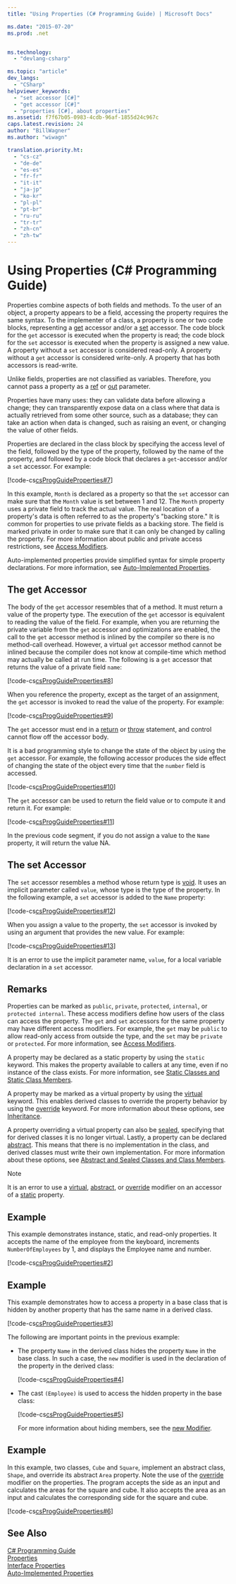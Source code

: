 ```yaml
---
title: "Using Properties (C# Programming Guide) | Microsoft Docs"

ms.date: "2015-07-20"
ms.prod: .net


ms.technology: 
  - "devlang-csharp"

ms.topic: "article"
dev_langs: 
  - "CSharp"
helpviewer_keywords: 
  - "set accessor [C#]"
  - "get accessor [C#]"
  - "properties [C#], about properties"
ms.assetid: f7f67b05-0983-4cdb-96af-1855d24c967c
caps.latest.revision: 24
author: "BillWagner"
ms.author: "wiwagn"

translation.priority.ht: 
  - "cs-cz"
  - "de-de"
  - "es-es"
  - "fr-fr"
  - "it-it"
  - "ja-jp"
  - "ko-kr"
  - "pl-pl"
  - "pt-br"
  - "ru-ru"
  - "tr-tr"
  - "zh-cn"
  - "zh-tw"
---
```

# Using Properties (C# Programming Guide)
Properties combine aspects of both fields and methods. To the user of an object, a property appears to be a field, accessing the property requires the same syntax. To the implementer of a class, a property is one or two code blocks, representing a [get](../../../csharp/language-reference/keywords/get.md) accessor and/or a [set](../../../csharp/language-reference/keywords/set.md) accessor. The code block for the `get` accessor is executed when the property is read; the code block for the `set` accessor is executed when the property is assigned a new value. A property without a `set` accessor is considered read-only. A property without a `get` accessor is considered write-only. A property that has both accessors is read-write.  
  
 Unlike fields, properties are not classified as variables. Therefore, you cannot pass a property as a [ref](../../../csharp/language-reference/keywords/ref.md) or [out](../../../csharp/language-reference/keywords/out.md) parameter.  
  
 Properties have many uses: they can validate data before allowing a change; they can transparently expose data on a class where that data is actually retrieved from some other source, such as a database; they can take an action when data is changed, such as raising an event, or changing the value of other fields.  
  
 Properties are declared in the class block by specifying the access level of the field, followed by the type of the property, followed by the name of the property, and followed by a code block that declares a `get`-accessor and/or a `set` accessor. For example:  
  
 [!code-cs[csProgGuideProperties#7](../../../csharp/programming-guide/classes-and-structs/codesnippet/CSharp/using-properties_1.cs)]  
  
 In this example, `Month` is declared as a property so that the `set` accessor can make sure that the `Month` value is set between 1 and 12. The `Month` property uses a private field to track the actual value. The real location of a property's data is often referred to as the property's "backing store." It is common for properties to use private fields as a backing store. The field is marked private in order to make sure that it can only be changed by calling the property. For more information about public and private access restrictions, see [Access Modifiers](../../../csharp/programming-guide/classes-and-structs/access-modifiers.md).  
  
 Auto-implemented properties provide simplified syntax for simple property declarations. For more information, see [Auto-Implemented Properties](../../../csharp/programming-guide/classes-and-structs/auto-implemented-properties.md).  
  
## The get Accessor  
 The body of the `get` accessor resembles that of a method. It must return a value of the property type. The execution of the `get` accessor is equivalent to reading the value of the field. For example, when you are returning the private variable from the `get` accessor and optimizations are enabled, the call to the `get` accessor method is inlined by the compiler so there is no method-call overhead. However, a virtual `get` accessor method cannot be inlined because the compiler does not know at compile-time which method may actually be called at run time. The following is a `get` accessor that returns the value of a private field `name`:  
  
 [!code-cs[csProgGuideProperties#8](../../../csharp/programming-guide/classes-and-structs/codesnippet/CSharp/using-properties_2.cs)]  
  
 When you reference the property, except as the target of an assignment, the `get` accessor is invoked to read the value of the property. For example:  
  
 [!code-cs[csProgGuideProperties#9](../../../csharp/programming-guide/classes-and-structs/codesnippet/CSharp/using-properties_3.cs)]  
  
 The `get` accessor must end in a [return](../../../csharp/language-reference/keywords/return.md) or [throw](../../../csharp/language-reference/keywords/throw.md) statement, and control cannot flow off the accessor body.  
  
 It is a bad programming style to change the state of the object by using the `get` accessor. For example, the following accessor produces the side effect of changing the state of the object every time that the `number` field is accessed.  
  
 [!code-cs[csProgGuideProperties#10](../../../csharp/programming-guide/classes-and-structs/codesnippet/CSharp/using-properties_4.cs)]  
  
 The `get` accessor can be used to return the field value or to compute it and return it. For example:  
  
 [!code-cs[csProgGuideProperties#11](../../../csharp/programming-guide/classes-and-structs/codesnippet/CSharp/using-properties_5.cs)]  
  
 In the previous code segment, if you do not assign a value to the `Name` property, it will return the value NA.  
  
## The set Accessor  
 The `set` accessor resembles a method whose return type is [void](../../../csharp/language-reference/keywords/void.md). It uses an implicit parameter called `value`, whose type is the type of the property. In the following example, a `set` accessor is added to the `Name` property:  
  
 [!code-cs[csProgGuideProperties#12](../../../csharp/programming-guide/classes-and-structs/codesnippet/CSharp/using-properties_6.cs)]  
  
 When you assign a value to the property, the `set` accessor is invoked by using an argument that provides the new value. For example:  
  
 [!code-cs[csProgGuideProperties#13](../../../csharp/programming-guide/classes-and-structs/codesnippet/CSharp/using-properties_7.cs)]  
  
 It is an error to use the implicit parameter name, `value`, for a local variable declaration in a `set` accessor.  
  
## Remarks  
 Properties can be marked as `public`, `private`, `protected`, `internal`, or `protected internal`. These access modifiers define how users of the class can access the property. The `get` and `set` accessors for the same property may have different access modifiers. For example, the `get` may be `public` to allow read-only access from outside the type, and the `set` may be `private` or `protected`. For more information, see [Access Modifiers](../../../csharp/programming-guide/classes-and-structs/access-modifiers.md).  
  
 A property may be declared as a static property by using the `static` keyword. This makes the property available to callers at any time, even if no instance of the class exists. For more information, see [Static Classes and Static Class Members](../../../csharp/programming-guide/classes-and-structs/static-classes-and-static-class-members.md).  
  
 A property may be marked as a virtual property by using the [virtual](../../../csharp/language-reference/keywords/virtual.md) keyword. This enables derived classes to override the property behavior by using the [override](../../../csharp/language-reference/keywords/override.md) keyword. For more information about these options, see [Inheritance](../../../csharp/programming-guide/classes-and-structs/inheritance.md).  
  
 A property overriding a virtual property can also be [sealed](../../../csharp/language-reference/keywords/sealed.md), specifying that for derived classes it is no longer virtual. Lastly, a property can be declared [abstract](../../../csharp/language-reference/keywords/abstract.md). This means that there is no implementation in the class, and derived classes must write their own implementation. For more information about these options, see [Abstract and Sealed Classes and Class Members](../../../csharp/programming-guide/classes-and-structs/abstract-and-sealed-classes-and-class-members.md).  
  
> [!NOTE]
>  It is an error to use a [virtual](../../../csharp/language-reference/keywords/virtual.md), [abstract](../../../csharp/language-reference/keywords/abstract.md), or [override](../../../csharp/language-reference/keywords/override.md) modifier on an accessor of a [static](../../../csharp/language-reference/keywords/static.md) property.  
  
## Example  
 This example demonstrates instance, static, and read-only properties. It accepts the name of the employee from the keyboard, increments `NumberOfEmployees` by 1, and displays the Employee name and number.  
  
 [!code-cs[csProgGuideProperties#2](../../../csharp/programming-guide/classes-and-structs/codesnippet/CSharp/using-properties_8.cs)]  
  
## Example  
 This example demonstrates how to access a property in a base class that is hidden by another property that has the same name in a derived class.  
  
 [!code-cs[csProgGuideProperties#3](../../../csharp/programming-guide/classes-and-structs/codesnippet/CSharp/using-properties_9.cs)]  
  
 The following are important points in the previous example:  
  
-   The property `Name` in the derived class hides the property `Name` in the base class. In such a case, the `new` modifier is used in the declaration of the property in the derived class:  
  
     [!code-cs[csProgGuideProperties#4](../../../csharp/programming-guide/classes-and-structs/codesnippet/CSharp/using-properties_10.cs)]  
  
-   The cast `(Employee)` is used to access the hidden property in the base class:  
  
     [!code-cs[csProgGuideProperties#5](../../../csharp/programming-guide/classes-and-structs/codesnippet/CSharp/using-properties_11.cs)]  
  
     For more information about hiding members, see the [new Modifier](../../../csharp/language-reference/keywords/new-modifier.md).  
  
## Example  
 In this example, two classes, `Cube` and `Square`, implement an abstract class, `Shape`, and override its abstract `Area` property. Note the use of the [override](../../../csharp/language-reference/keywords/override.md) modifier on the properties. The program accepts the side as an input and calculates the areas for the square and cube. It also accepts the area as an input and calculates the corresponding side for the square and cube.  
  
 [!code-cs[csProgGuideProperties#6](../../../csharp/programming-guide/classes-and-structs/codesnippet/CSharp/using-properties_12.cs)]  
  
## See Also  
 [C# Programming Guide](../../../csharp/programming-guide/index.md)   
 [Properties](../../../csharp/programming-guide/classes-and-structs/properties.md)   
 [Interface Properties](../../../csharp/programming-guide/classes-and-structs/interface-properties.md)   
 [Auto-Implemented Properties](../../../csharp/programming-guide/classes-and-structs/auto-implemented-properties.md)